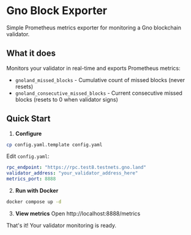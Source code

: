 # Gno Block Exporter

Simple Prometheus metrics exporter for monitoring a Gno blockchain validator.

## What it does

Monitors your validator in real-time and exports Prometheus metrics:
- `gnoland_missed_blocks` - Cumulative count of missed blocks (never resets)
- `gnoland_consecutive_missed_blocks` - Current consecutive missed blocks (resets to 0 when validator signs)

## Quick Start

1. **Configure**
```bash
cp config.yaml.template config.yaml
```

Edit `config.yaml`:
```yaml
rpc_endpoint: "https://rpc.test8.testnets.gno.land"
validator_address: "your_validator_address_here"
metrics_port: 8888
```

2. **Run with Docker**
```bash
docker compose up -d
```

3. **View metrics**
Open http://localhost:8888/metrics

That's it! Your validator monitoring is ready.